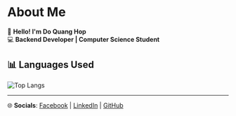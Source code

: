 # About Me

👋 **Hello! I'm Do Quang Hop**  
💻 **Backend Developer | Computer Science Student**  

## 📊 Languages Used
![Top Langs](https://github-readme-stats.vercel.app/api/top-langs/?username=dqh999&theme=default&hide_border=false&layout=compact&bg_color=ffffff)

---
🌐 **Socials**: [Facebook](https://facebook.com/dqh999) | [LinkedIn](https://linkedin.com/in/dqh999) | [GitHub](https://github.com/dqh999)